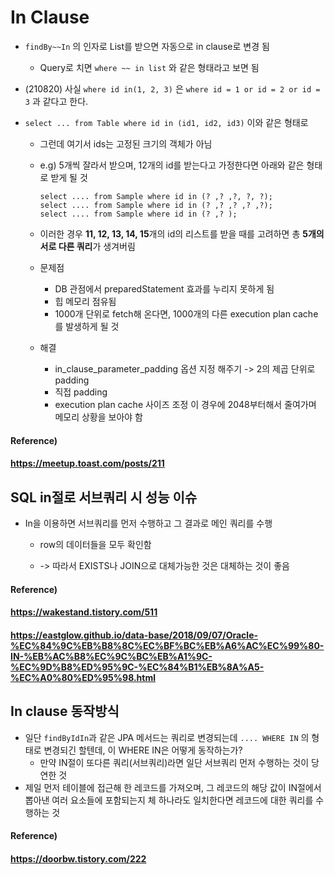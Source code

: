 # In Clause

* `findBy~~In` 의 인자로 List를 받으면 자동으로 in clause로 변경 됨

  * Query로 치면 `where ~~ in list` 와 같은 형태라고 보면 됨

* (210820) 사실 `where id in(1, 2, 3)` 은 `where id = 1 or id = 2 or id = 3` 과 같다고 한다.

* `select ... from Table where id in (id1, id2, id3)` 이와 같은 형태로

  * 그런데 여기서 ids는 고정된 크기의 객체가 아님

  * e.g) 5개씩 잘라서 받으며, 12개의 id를 받는다고 가정한다면 아래와 같은 형태로 받게 될 것

    ``` mysql
    select .... from Sample where id in (? ,? ,?, ?, ?);
    select .... from Sample where id in (? ,? ,? ,? ,?);
    select .... from Sample where id in (? ,? );
    ```

  * 이러한 경우 **11, 12, 13, 14, 15**개의 id의 리스트를 받을 때를 고려하면 총 **5개의 서로 다른 쿼리**가 생겨버림

  * 문제점

    * DB 관점에서 preparedStatement 효과를 누리지 못하게 됨
    * 힙 메모리 점유됨
    * 1000개 단위로 fetch해 온다면, 1000개의 다른 execution plan cache를 발생하게 될 것

  * 해결

    * in_clause_parameter_padding 옵션 지정 해주기 -> 2의 제곱 단위로 padding
    * 직접 padding
    * execution plan cache 사이즈 조정 이 경우에 2048부터해서 줄여가며 메모리 상황을 보아야 함



#### Reference)

#### https://meetup.toast.com/posts/211



## SQL in절로 서브쿼리 시 성능 이슈

* In을 이용하면 서브쿼리를 먼저 수행하고 그 결과로 메인 쿼리를 수행

  * row의 데이터들을 모두 확인함

  * -> 따라서 EXISTS나 JOIN으로 대체가능한 것은 대체하는 것이 좋음

    

#### Reference)

#### https://wakestand.tistory.com/511

#### https://eastglow.github.io/data-base/2018/09/07/Oracle-%EC%84%9C%EB%B8%8C%EC%BF%BC%EB%A6%AC%EC%99%80-IN-%EB%AC%B8%EC%9C%BC%EB%A1%9C-%EC%9D%B8%ED%95%9C-%EC%84%B1%EB%8A%A5-%EC%A0%80%ED%95%98.html





## In clause 동작방식

* 일단 `findByIdIn`과 같은 JPA 메서드는 쿼리로 변경되는데 `.... WHERE IN` 의 형태로 변경되긴 할텐데, 이 WHERE IN은 어떻게 동작하는가?
  * 만약 IN절이 또다른 쿼리(서브쿼리)라면 일단 서브쿼리 먼저 수행하는 것이 당연한 것
* 제일 먼저 테이블에 접근해 한 레코드를 가져오며, 그 레코드의 해당 값이 IN절에서 뽑아낸 여러 요소들에 포함되는지 체 하나라도 일치한다면 레코드에 대한 쿼리를 수행하는 것



#### Reference)

#### https://doorbw.tistory.com/222

